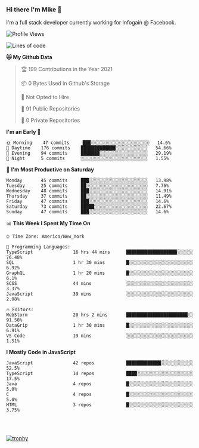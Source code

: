### Hi there I'm Mike 👋
I'm a full stack developer currently working for Infogain @ Facebook.

<!--START_SECTION:waka-->
![Profile Views](http://img.shields.io/badge/Profile%20Views-0-blue)

![Lines of code](https://img.shields.io/badge/From%20Hello%20World%20I%27ve%20Written-1.2%20million%20lines%20of%20code-blue)

**🐱 My Github Data** 

> 🏆 199 Contributions in the Year 2021
 > 
> 📦 0 Bytes Used in Github's Storage 
 > 
> 🚫 Not Opted to Hire
 > 
> 📜 91 Public Repositories 
 > 
> 🔑 0 Private Repositories  
 > 
**I'm an Early 🐤** 

```text
🌞 Morning    47 commits     ███░░░░░░░░░░░░░░░░░░░░░░   14.6% 
🌆 Daytime    176 commits    █████████████░░░░░░░░░░░░   54.66% 
🌃 Evening    94 commits     ███████░░░░░░░░░░░░░░░░░░   29.19% 
🌙 Night      5 commits      ░░░░░░░░░░░░░░░░░░░░░░░░░   1.55%

```
📅 **I'm Most Productive on Saturday** 

```text
Monday       45 commits     ███░░░░░░░░░░░░░░░░░░░░░░   13.98% 
Tuesday      25 commits     ██░░░░░░░░░░░░░░░░░░░░░░░   7.76% 
Wednesday    48 commits     ███░░░░░░░░░░░░░░░░░░░░░░   14.91% 
Thursday     37 commits     ██░░░░░░░░░░░░░░░░░░░░░░░   11.49% 
Friday       47 commits     ███░░░░░░░░░░░░░░░░░░░░░░   14.6% 
Saturday     73 commits     █████░░░░░░░░░░░░░░░░░░░░   22.67% 
Sunday       47 commits     ███░░░░░░░░░░░░░░░░░░░░░░   14.6%

```


📊 **This Week I Spent My Time On** 

```text
⌚︎ Time Zone: America/New_York

💬 Programming Languages: 
TypeScript               16 hrs 44 mins      ███████████████████░░░░░░   76.48% 
SQL                      1 hr 30 mins        █░░░░░░░░░░░░░░░░░░░░░░░░   6.92% 
GraphQL                  1 hr 20 mins        █░░░░░░░░░░░░░░░░░░░░░░░░   6.1% 
SCSS                     44 mins             ░░░░░░░░░░░░░░░░░░░░░░░░░   3.37% 
JavaScript               39 mins             ░░░░░░░░░░░░░░░░░░░░░░░░░   2.98%

🔥 Editors: 
WebStorm                 20 hrs 2 mins       ███████████████████████░░   91.58% 
DataGrip                 1 hr 30 mins        █░░░░░░░░░░░░░░░░░░░░░░░░   6.91% 
VS Code                  19 mins             ░░░░░░░░░░░░░░░░░░░░░░░░░   1.51%

```

**I Mostly Code in JavaScript** 

```text
JavaScript               42 repos            █████████████░░░░░░░░░░░░   52.5% 
TypeScript               14 repos            ████░░░░░░░░░░░░░░░░░░░░░   17.5% 
Java                     4 repos             █░░░░░░░░░░░░░░░░░░░░░░░░   5.0% 
C                        4 repos             █░░░░░░░░░░░░░░░░░░░░░░░░   5.0% 
HTML                     3 repos             █░░░░░░░░░░░░░░░░░░░░░░░░   3.75%

```



<!--END_SECTION:waka-->

##### &nbsp;
[![trophy](https://github-profile-trophy.vercel.app/?username=uptonm&theme=dracula)](https://github.com/ryo-ma/github-profile-trophy)
